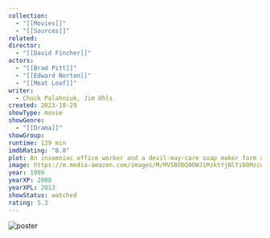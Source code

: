 ```yaml
---
collection:
  - "[[Movies]]"
  - "[[Sources]]"
related: 
director:
  - "[[David Fincher]]"
actors:
  - "[[Brad Pitt]]"
  - "[[Edward Norton]]"
  - "[[Meat Loaf]]"
writer:
  - Chuck Palahniuk, Jim Uhls
created: 2023-10-29
showType: movie
showGenre:
  - "[[Drama]]"
showGroup: 
runtime: 139 min
imdbRating: "8.8"
plot: An insomniac office worker and a devil-may-care soap maker form an underground fight club that evolves into much more.
image: https://m.media-amazon.com/images/M/MV5BODQ0OWJiMzktYjNlYi00MzcwLThlZWMtMzRkYTY4ZDgxNzgxXkEyXkFqcGdeQXVyNzkwMjQ5NzM@._V1_SX300.jpg
year: 1999
yearXP: 2000
yearXPL: 2013
showStatus: watched
rating: 5.3
---
```

![poster](https://m.media-amazon.com/images/M/MV5BODQ0OWJiMzktYjNlYi00MzcwLThlZWMtMzRkYTY4ZDgxNzgxXkEyXkFqcGdeQXVyNzkwMjQ5NzM@._V1_SX300.jpg)

